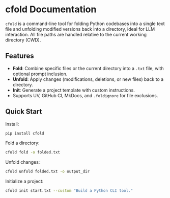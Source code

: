# cfold Documentation

`cfold` is a command-line tool for folding Python codebases into a single text file and unfolding modified versions back into a directory, ideal for LLM interaction. All file paths are handled relative to the current working directory (CWD).

## Features

- **Fold**: Combine specific files or the current directory into a `.txt` file, with optional prompt inclusion.
- **Unfold**: Apply changes (modifications, deletions, or new files) back to a directory.
- **Init**: Generate a project template with custom instructions.
- Supports UV, GitHub CI, MkDocs, and `.foldignore` for file exclusions.

## Quick Start

Install:

```bash
pip install cfold
```

Fold a directory:

```bash
cfold fold -o folded.txt
```

Unfold changes:

```bash
cfold unfold folded.txt -o output_dir
```

Initialize a project:

```bash
cfold init start.txt --custom "Build a Python CLI tool."
```
